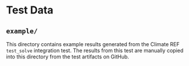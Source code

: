 # Test Data

## `example/`

This directory contains example results generated from the Climate REF `test_solve` integration test.
The results from this test are manually copied into this directory from the test artifacts on GitHub.
